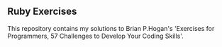 ## Ruby Exercises

This repository contains my solutions to Brian P.Hogan's 'Exercises for Programmers, 57 Challenges to Develop Your Coding Skills'.
